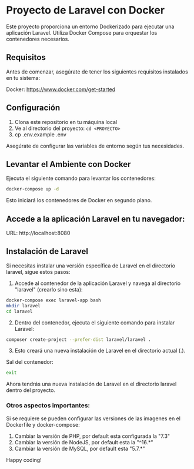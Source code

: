 # Proyecto de Laravel con Docker
Este proyecto proporciona un entorno Dockerizado para ejecutar una aplicación Laravel. Utiliza Docker Compose para orquestar los contenedores necesarios.

## Requisitos
Antes de comenzar, asegúrate de tener los siguientes requisitos instalados en tu sistema:

Docker: https://www.docker.com/get-started

## Configuración
1. Clona este repositorio en tu máquina local
2. Ve al directorio del proyecto: `cd <PROYECTO>`
3. cp .env.example .env

Asegúrate de configurar las variables de entorno según tus necesidades.

## Levantar el Ambiente con Docker
Ejecuta el siguiente comando para levantar los contenedores:
```bash
docker-compose up -d
```

Esto iniciará los contenedores de Docker en segundo plano.

## Accede a la aplicación Laravel en tu navegador:
URL: http://localhost:8080

## Instalación de Laravel
Si necesitas instalar una versión específica de Laravel en el directorio laravel, sigue estos pasos:

1. Accede al contenedor de la aplicación Laravel y navega al directorio "laravel" (crearlo sino esta):
```bash
docker-compose exec laravel-app bash
mkdir laravel
cd laravel
```
2. Dentro del contenedor, ejecuta el siguiente comando para instalar Laravel:
```bash
composer create-project --prefer-dist laravel/laravel .
```

3. Esto creará una nueva instalación de Laravel en el directorio actual (.).

Sal del contenedor:
```bash
exit
```

Ahora tendrás una nueva instalación de Laravel en el directorio laravel dentro del proyecto.

### Otros aspectos importantes:
Si se requiere se pueden configurar las versiones de las imagenes en el Dockerfile y docker-compose:
1. Cambiar la versión de PHP, por default esta configurada la "7.3"
2. Cambiar la versión de NodeJS, por default esta la "^16.*" 
3. Cambiar la versión de MySQL, por default esta "5.7.*"

Happy coding!